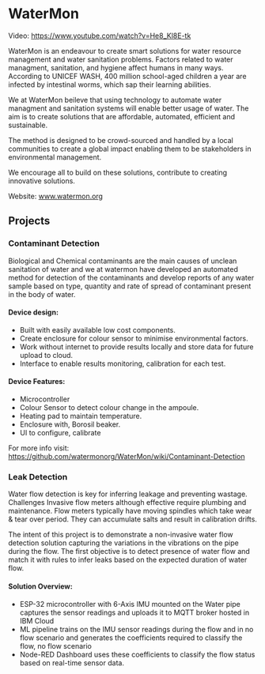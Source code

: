 # WaterMon

Video: https://www.youtube.com/watch?v=He8_Kl8E-tk

WaterMon is an endeavour to create smart solutions for water resource management and water sanitation problems. Factors related to water managment, sanitation, and hygiene affect humans in many ways. According to UNICEF WASH, 400 million school-aged children a year are infected by intestinal worms, which sap their learning abilities. 

We at WaterMon beileve that using technology to automate water managment and sanitation systems will enable better usage of water. The aim is to create solutions that are affordable, automated, efficient and sustainable.

The method is designed to be crowd-sourced and handled by a local communities to create a global impact enabling them to be stakeholders in environmental management.

We encourage all to build on these solutions, contribute to creating innovative solutions.

Website: www.watermon.org
## Projects
### Contaminant Detection
Biological and Chemical contaminants are the main causes of unclean sanitation of water and we at watermon have developed an automated method for detection of the contaminants and develop reports of any water sample based on type, quantity and rate of spread of contaminant present in the body of water.

#### Device design:  
* Built with easily available low cost components.
* Create enclosure for colour sensor to minimise environmental factors.
* Work without internet to provide results locally and store data for future upload to cloud.
* Interface to enable results monitoring, calibration for each test.

#### Device Features:
* Microcontroller
* Colour Sensor to detect colour change in the ampoule.
* Heating pad to maintain temperature.
* Enclosure with, Borosil beaker.
* UI to configure, calibrate

For more info visit: https://github.com/watermonorg/WaterMon/wiki/Contaminant-Detection

### Leak Detection

Water flow detection is key for inferring leakage and preventing wastage.
Challenges Invasive flow meters although effective require plumbing and maintenance. Flow meters typically have moving spindles which take wear & tear over period. They can accumulate salts and result in calibration drifts.

The intent of this project is to demonstrate a non-invasive water flow detection solution capturing the variations in the vibrations on the pipe during the flow. The first objective is to detect presence of water flow and match it with rules to infer leaks based on the expected duration of water flow.

#### Solution Overview:

* ESP-32 microcontroller with 6-Axis IMU mounted on the Water pipe captures the sensor readings and uploads it to MQTT broker hosted in IBM Cloud
* ML pipeline trains on the IMU sensor readings during the flow and in no flow scenario and generates the coefficients required to classify the flow, no flow scenario
* Node-RED Dashboard uses these coefficients to classify the flow status based on real-time sensor data.

